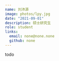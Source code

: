 ```yaml
---
name: 刘沛源
image: photos/lpy.jpg
date: "2021-09-01"
description: 硕士研究生
role: student
links:
  email: none@none.none
  github: none
---
```


todo
